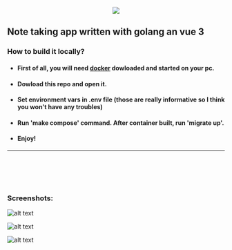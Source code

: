 <p align="center">
  <img src="https://github.com/gavrylenkoIvan/gonotes/blob/master/images/logo.png" />
</p>


## Note taking app written with golang an vue 3

### How to build it locally?

* #### First of all, you will need [docker](https://www.docker.com) dowloaded and started on your pc.
* #### Dowload this repo and open it.
* #### Set environment vars in .env file (those are really informative so I think you won't have any troubles)
* #### Run 'make compose' command. After container built, run 'migrate up'.
* #### Enjoy!

---

<div style="margin-top: 100px;">
  
  ### Screenshots:

  ![alt text](https://github.com/gavrylenkoIvan/gonotes/blob/master/images/main-page.png)

  ![alt text](https://github.com/gavrylenkoIvan/gonotes/blob/master/images/add-note.png)

  ![alt text](https://github.com/gavrylenkoIvan/gonotes/blob/master/images/notes.png)
  
</div>
